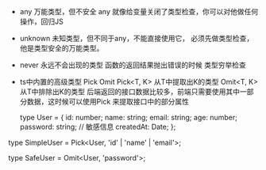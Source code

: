 - any
    万能类型，但不安全 any 就像给变量关闭了类型检查，你可以对他做任何操作，回归JS

- unknown
    未知类型，但不同于any，不能直接使用它，
    必须先做类型检查，他是类型安全的万能类型。

- never  永远不会出现的类型
    函数的返回结果抛出错误的时候
    类型穷举检查


- ts中内置的高级类型 Pick Omit
    Pick<T, K> 从T中提取出K的类型
    Omit<T, K> 从T中排除出K的类型
    后端返回的接口数据比较多，前端只需要使用其中一部分数据，这时候可以使用Pick 来提取接口中的部分属性

    type User = {
  id: number;
  name: string;
  email: string;
  age: number;
  password: string; // 敏感信息
  createdAt: Date;
};

type SimpleUser = Pick<User, 'id' | 'name' | 'email'>;

type SafeUser = Omit<User, 'password'>;
















